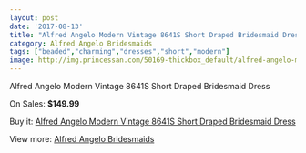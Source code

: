 ```yaml
---
layout: post
date: '2017-08-13'
title: "Alfred Angelo Modern Vintage 8641S Short Draped Bridesmaid Dress"
category: Alfred Angelo Bridesmaids
tags: ["beaded","charming","dresses","short","modern"]
image: http://img.princessan.com/50169-thickbox_default/alfred-angelo-modern-vintage-8641s-short-draped-bridesmaid-dress.jpg
---
```

Alfred Angelo Modern Vintage 8641S Short Draped Bridesmaid Dress

On Sales: **$149.99**
<a href="https://www.princessan.com/en/alfred-angelo-bridesmaids/22662-alfred-angelo-modern-vintage-8641s-short-draped-bridesmaid-dress.html"><amp-img layout="responsive" width="600" height="600" src="//img.princessan.com/50169-thickbox_default/alfred-angelo-modern-vintage-8641s-short-draped-bridesmaid-dress.jpg" alt="Alfred Angelo Modern Vintage 8641S Short Draped Bridesmaid Dress 0" /></a>

Buy it: [Alfred Angelo Modern Vintage 8641S Short Draped Bridesmaid Dress](https://www.princessan.com/en/alfred-angelo-bridesmaids/22662-alfred-angelo-modern-vintage-8641s-short-draped-bridesmaid-dress.html "Alfred Angelo Modern Vintage 8641S Short Draped Bridesmaid Dress")

View more: [Alfred Angelo Bridesmaids](https://www.princessan.com/en/192-alfred-angelo-bridesmaids "Alfred Angelo Bridesmaids")